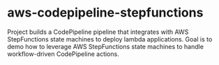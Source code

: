# aws-codepipeline-stepfunctions
Project builds a CodePipeline pipeline that integrates with AWS StepFunctions state machines to deploy lambda applications. Goal is to demo how to leverage AWS StepFunctions state machines to handle workflow-driven CodePipeline actions. 
